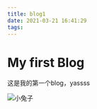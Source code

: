 ```yaml
---
title: blog1
date: 2021-03-21 16:41:29
tags:
---
```


# My first Blog

这是我的第一个blog，yassss

![小兔子](https://th.bing.com/th/id/R4e42611f7c720169dec5f477095ea5b6?rik=REFLRYV8g5upuw&riu=http%3a%2f%2f121.40.114.220%2fwp-content%2fuploads%2f2016%2f10%2fxiaotuzi.jpg&ehk=T1nDzy1%2bJfosSnoyGgFdXUdpz2w3%2bdV2%2f6F5U2Y8Mag%3d&risl=&pid=ImgRaw)